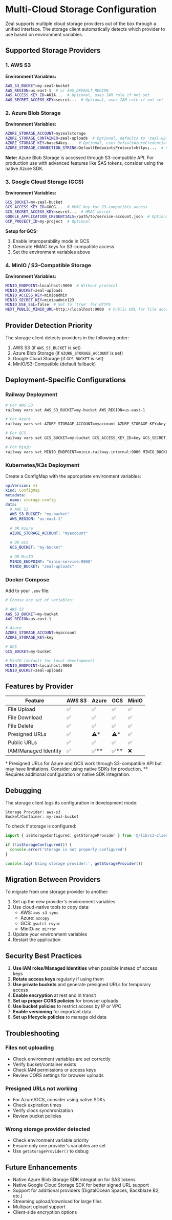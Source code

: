 # Multi-Cloud Storage Configuration

Zeal supports multiple cloud storage providers out of the box through a unified interface. The storage client automatically detects which provider to use based on environment variables.

## Supported Storage Providers

### 1. AWS S3

**Environment Variables:**
```bash
AWS_S3_BUCKET=my-zeal-bucket
AWS_REGION=us-east-1  # or AWS_DEFAULT_REGION
AWS_ACCESS_KEY_ID=AKIA...  # Optional, uses IAM role if not set
AWS_SECRET_ACCESS_KEY=secret...  # Optional, uses IAM role if not set
```

### 2. Azure Blob Storage

**Environment Variables:**
```bash
AZURE_STORAGE_ACCOUNT=myzealstorage
AZURE_STORAGE_CONTAINER=zeal-uploads  # Optional, defaults to 'zeal-uploads'
AZURE_STORAGE_KEY=base64key...  # Optional, uses DefaultAzureCredential if not set
AZURE_STORAGE_CONNECTION_STRING=DefaultEndpointsProtocol=https;...  # Optional, overrides other settings
```

**Note:** Azure Blob Storage is accessed through S3-compatible API. For production use with advanced features like SAS tokens, consider using the native Azure SDK.

### 3. Google Cloud Storage (GCS)

**Environment Variables:**
```bash
GCS_BUCKET=my-zeal-bucket
GCS_ACCESS_KEY_ID=GOOG...  # HMAC key for S3-compatible access
GCS_SECRET_ACCESS_KEY=secret...  # HMAC secret
GOOGLE_APPLICATION_CREDENTIALS=/path/to/service-account.json  # Optional for native auth
GCP_PROJECT_ID=my-project  # Optional
```

**Setup for GCS:**
1. Enable interoperability mode in GCS
2. Generate HMAC keys for S3-compatible access
3. Set the environment variables above

### 4. MinIO / S3-Compatible Storage

**Environment Variables:**
```bash
MINIO_ENDPOINT=localhost:9000  # Without protocol
MINIO_BUCKET=zeal-uploads
MINIO_ACCESS_KEY=minioadmin
MINIO_SECRET_KEY=minioadmin123
MINIO_USE_SSL=false  # Set to 'true' for HTTPS
NEXT_PUBLIC_MINIO_URL=http://localhost:9000  # Public URL for file access
```

## Provider Detection Priority

The storage client detects providers in the following order:
1. AWS S3 (if `AWS_S3_BUCKET` is set)
2. Azure Blob Storage (if `AZURE_STORAGE_ACCOUNT` is set)
3. Google Cloud Storage (if `GCS_BUCKET` is set)
4. MinIO/S3-Compatible (default fallback)

## Deployment-Specific Configurations

### Railway Deployment
```bash
# For AWS S3
railway vars set AWS_S3_BUCKET=my-bucket AWS_REGION=us-east-1

# For Azure
railway vars set AZURE_STORAGE_ACCOUNT=myaccount AZURE_STORAGE_KEY=key

# For GCS
railway vars set GCS_BUCKET=my-bucket GCS_ACCESS_KEY_ID=key GCS_SECRET_ACCESS_KEY=secret

# For MinIO
railway vars set MINIO_ENDPOINT=minio.railway.internal:9000 MINIO_BUCKET=zeal-uploads
```

### Kubernetes/K3s Deployment
Create a ConfigMap with the appropriate environment variables:
```yaml
apiVersion: v1
kind: ConfigMap
metadata:
  name: storage-config
data:
  # AWS S3
  AWS_S3_BUCKET: "my-bucket"
  AWS_REGION: "us-east-1"
  
  # OR Azure
  AZURE_STORAGE_ACCOUNT: "myaccount"
  
  # OR GCS
  GCS_BUCKET: "my-bucket"
  
  # OR MinIO
  MINIO_ENDPOINT: "minio-service:9000"
  MINIO_BUCKET: "zeal-uploads"
```

### Docker Compose
Add to your `.env` file:
```bash
# Choose one set of variables:

# AWS S3
AWS_S3_BUCKET=my-bucket
AWS_REGION=us-east-1

# Azure
AZURE_STORAGE_ACCOUNT=myaccount
AZURE_STORAGE_KEY=key

# GCS
GCS_BUCKET=my-bucket

# MinIO (default for local development)
MINIO_ENDPOINT=localhost:9000
MINIO_BUCKET=zeal-uploads
```

## Features by Provider

| Feature | AWS S3 | Azure | GCS | MinIO |
|---------|--------|-------|-----|-------|
| File Upload | ✅ | ✅ | ✅ | ✅ |
| File Download | ✅ | ✅ | ✅ | ✅ |
| File Delete | ✅ | ✅ | ✅ | ✅ |
| Presigned URLs | ✅ | ⚠️* | ⚠️* | ✅ |
| Public URLs | ✅ | ✅ | ✅ | ✅ |
| IAM/Managed Identity | ✅ | ✅** | ✅** | ❌ |

\* Presigned URLs for Azure and GCS work through S3-compatible API but may have limitations. Consider using native SDKs for production.
\** Requires additional configuration or native SDK integration.

## Debugging

The storage client logs its configuration in development mode:
```
Storage Provider: aws-s3
Bucket/Container: my-zeal-bucket
```

To check if storage is configured:
```typescript
import { isStorageConfigured, getStorageProvider } from '@/lib/s3-client'

if (!isStorageConfigured()) {
  console.error('Storage is not properly configured')
}

console.log('Using storage provider:', getStorageProvider())
```

## Migration Between Providers

To migrate from one storage provider to another:

1. Set up the new provider's environment variables
2. Use cloud-native tools to copy data:
   - AWS: `aws s3 sync`
   - Azure: `azcopy`
   - GCS: `gsutil rsync`
   - MinIO: `mc mirror`
3. Update your environment variables
4. Restart the application

## Security Best Practices

1. **Use IAM roles/Managed Identities** when possible instead of access keys
2. **Rotate access keys** regularly if using them
3. **Use private buckets** and generate presigned URLs for temporary access
4. **Enable encryption** at rest and in transit
5. **Set up proper CORS policies** for browser uploads
6. **Use bucket policies** to restrict access by IP or VPC
7. **Enable versioning** for important data
8. **Set up lifecycle policies** to manage old data

## Troubleshooting

### Files not uploading
- Check environment variables are set correctly
- Verify bucket/container exists
- Check IAM permissions or access keys
- Review CORS settings for browser uploads

### Presigned URLs not working
- For Azure/GCS, consider using native SDKs
- Check expiration times
- Verify clock synchronization
- Review bucket policies

### Wrong storage provider detected
- Check environment variable priority
- Ensure only one provider's variables are set
- Use `getStorageProvider()` to debug

## Future Enhancements

- Native Azure Blob Storage SDK integration for SAS tokens
- Native Google Cloud Storage SDK for better signed URL support
- Support for additional providers (DigitalOcean Spaces, Backblaze B2, etc.)
- Streaming upload/download for large files
- Multipart upload support
- Client-side encryption options